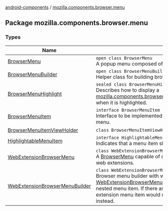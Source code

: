 [android-components](../index.md) / [mozilla.components.browser.menu](./index.md)

## Package mozilla.components.browser.menu

### Types

| Name | Summary |
|---|---|
| [BrowserMenu](-browser-menu/index.md) | `open class BrowserMenu`<br>A popup menu composed of BrowserMenuItem objects. |
| [BrowserMenuBuilder](-browser-menu-builder/index.md) | `open class BrowserMenuBuilder`<br>Helper class for building browser menus. |
| [BrowserMenuHighlight](-browser-menu-highlight/index.md) | `sealed class BrowserMenuHighlight`<br>Describes how to display a [mozilla.components.browser.menu.item.BrowserMenuHighlightableItem](../mozilla.components.browser.menu.item/-browser-menu-highlightable-item/index.md) when it is highlighted. |
| [BrowserMenuItem](-browser-menu-item/index.md) | `interface BrowserMenuItem`<br>Interface to be implemented by menu items to be shown in the browser menu. |
| [BrowserMenuItemViewHolder](-browser-menu-item-view-holder/index.md) | `class BrowserMenuItemViewHolder : ViewHolder` |
| [HighlightableMenuItem](-highlightable-menu-item/index.md) | `interface HighlightableMenuItem`<br>Indicates that a menu item shows a highlight. |
| [WebExtensionBrowserMenu](-web-extension-browser-menu/index.md) | `class WebExtensionBrowserMenu : `[`BrowserMenu`](-browser-menu/index.md)<br>A [BrowserMenu](-browser-menu/index.md) capable of displaying browser and page actions from web extensions. |
| [WebExtensionBrowserMenuBuilder](-web-extension-browser-menu-builder/index.md) | `class WebExtensionBrowserMenuBuilder : `[`BrowserMenuBuilder`](-browser-menu-builder/index.md)<br>Browser menu builder with web extension support. It allows [WebExtensionBrowserMenu](-web-extension-browser-menu/index.md) to add web extension browser actions in a nested menu item. If there are no web extensions installed, the web extension menu item would return an add-on manager menu item instead. |
